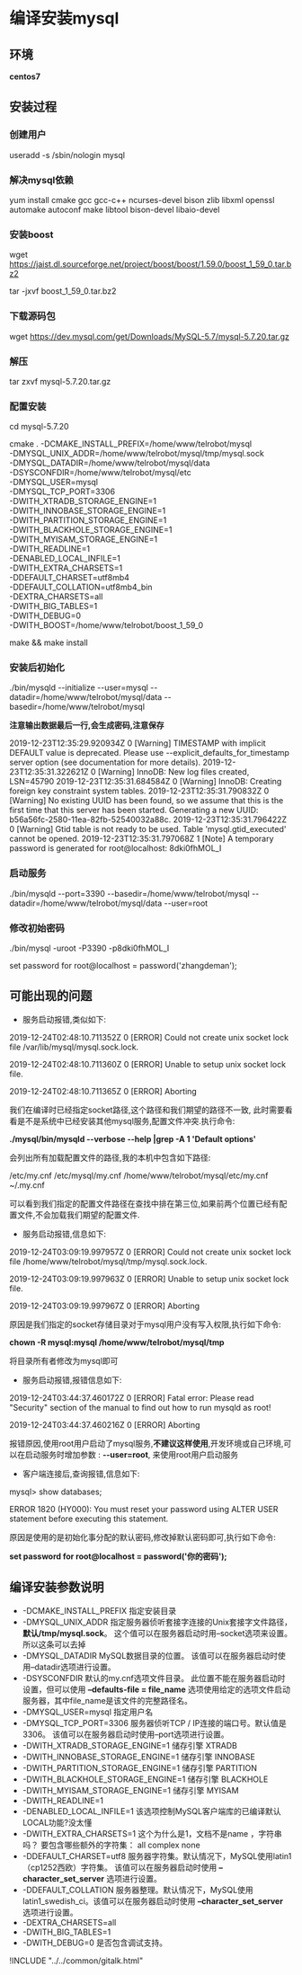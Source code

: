 # 编译安装mysql

## 环境

**centos7**

## 安装过程

### 创建用户

useradd -s /sbin/nologin mysql

### 解决mysql依赖

yum install cmake gcc gcc-c++ ncurses-devel bison zlib libxml openssl automake autoconf make libtool bison-devel libaio-devel

### 安装boost

wget https://jaist.dl.sourceforge.net/project/boost/boost/1.59.0/boost_1_59_0.tar.bz2

tar -jxvf boost_1_59_0.tar.bz2


### 下载源码包

wget https://dev.mysql.com/get/Downloads/MySQL-5.7/mysql-5.7.20.tar.gz

### 解压

tar zxvf mysql-5.7.20.tar.gz

### 配置安装

cd mysql-5.7.20

cmake  .  -DCMAKE_INSTALL_PREFIX=/home/www/telrobot/mysql \
-DMYSQL_UNIX_ADDR=/home/www/telrobot/mysql/tmp/mysql.sock \
-DMYSQL_DATADIR=/home/www/telrobot/mysql/data \
-DSYSCONFDIR=/home/www/telrobot/mysql/etc \
-DMYSQL_USER=mysql \
-DMYSQL_TCP_PORT=3306 \
-DWITH_XTRADB_STORAGE_ENGINE=1 \
-DWITH_INNOBASE_STORAGE_ENGINE=1 \
-DWITH_PARTITION_STORAGE_ENGINE=1 \
-DWITH_BLACKHOLE_STORAGE_ENGINE=1 \
-DWITH_MYISAM_STORAGE_ENGINE=1 \
-DWITH_READLINE=1 \
-DENABLED_LOCAL_INFILE=1 \
-DWITH_EXTRA_CHARSETS=1 \
-DDEFAULT_CHARSET=utf8mb4 \
-DDEFAULT_COLLATION=utf8mb4_bin \
-DEXTRA_CHARSETS=all \
-DWITH_BIG_TABLES=1 \
-DWITH_DEBUG=0 \
-DWITH_BOOST=/home/www/telrobot/boost_1_59_0

make && make install

### 安装后初始化

./bin/mysqld  --initialize --user=mysql --datadir=/home/www/telrobot/mysql/data  --basedir=/home/www/telrobot/mysql

**注意输出数据最后一行,会生成密码,注意保存**

2019-12-23T12:35:29.920934Z 0 [Warning] TIMESTAMP with implicit DEFAULT value is deprecated. Please use --explicit_defaults_for_timestamp server option (see documentation for more details).
2019-12-23T12:35:31.322621Z 0 [Warning] InnoDB: New log files created, LSN=45790
2019-12-23T12:35:31.684584Z 0 [Warning] InnoDB: Creating foreign key constraint system tables.
2019-12-23T12:35:31.790832Z 0 [Warning] No existing UUID has been found, so we assume that this is the first time that this server has been started. Generating a new UUID: b56a56fc-2580-11ea-82fb-52540032a88c.
2019-12-23T12:35:31.796422Z 0 [Warning] Gtid table is not ready to be used. Table 'mysql.gtid_executed' cannot be opened.
2019-12-23T12:35:31.797068Z 1 [Note] A temporary password is generated for root@localhost: 8dki0fhMOL_I

### 启动服务

./bin/mysqld --port=3390 --basedir=/home/www/telrobot/mysql --datadir=/home/www/telrobot/mysql/data --user=root

### 修改初始密码

./bin/mysql -uroot -P3390 -p8dki0fhMOL_I

set password for root@localhost = password('zhangdeman');

## 可能出现的问题

- 服务启动报错,类似如下:

2019-12-24T02:48:10.711352Z 0 [ERROR] Could not create unix socket lock file /var/lib/mysql/mysql.sock.lock.

2019-12-24T02:48:10.711360Z 0 [ERROR] Unable to setup unix socket lock file.

2019-12-24T02:48:10.711365Z 0 [ERROR] Aborting

我们在编译时已经指定socket路径,这个路径和我们期望的路径不一致, 此时需要看看是不是系统中已经安装其他mysql服务,配置文件冲突.执行命令:

**./mysql/bin/mysqld --verbose --help |grep -A 1 'Default options'**

会列出所有加载配置文件的路径,我的本机中包含如下路径:

/etc/my.cnf /etc/mysql/my.cnf /home/www/telrobot/mysql/etc/my.cnf ~/.my.cnf

可以看到我们指定的配置文件路径在查找中排在第三位,如果前两个位置已经有配置文件,不会加载我们期望的配置文件.

- 服务启动报错,信息如下:

2019-12-24T03:09:19.997957Z 0 [ERROR] Could not create unix socket lock file /home/www/telrobot/mysql/tmp/mysql.sock.lock.

2019-12-24T03:09:19.997963Z 0 [ERROR] Unable to setup unix socket lock file.

2019-12-24T03:09:19.997967Z 0 [ERROR] Aborting

原因是我们指定的socket存储目录对于mysql用户没有写入权限,执行如下命令:

**chown -R mysql:mysql /home/www/telrobot/mysql/tmp**

将目录所有者修改为mysql即可

- 服务启动报错,报错信息如下:

2019-12-24T03:44:37.460172Z 0 [ERROR] Fatal error: Please read "Security" section of the manual to find out how to run mysqld as root!

2019-12-24T03:44:37.460216Z 0 [ERROR] Aborting

报错原因,使用root用户启动了mysql服务,**不建议这样使用**,开发环境或自己环境,可以在启动服务时增加参数 : **--user=root**, 来使用root用户启动服务

- 客户端连接后,查询报错,信息如下:

mysql> show databases;

ERROR 1820 (HY000): You must reset your password using ALTER USER statement before executing this statement.

原因是使用的是初始化事分配的默认密码,修改掉默认密码即可,执行如下命令:

**set password for root@localhost = password('你的密码');**

## 编译安装参数说明

- -DCMAKE_INSTALL_PREFIX 指定安装目录
- -DMYSQL_UNIX_ADDR 指定服务器侦听套接字连接的Unix套接字文件路径，**默认/tmp/mysql.sock**。 这个值可以在服务器启动时用–socket选项来设置。所以这条可以去掉
- -DMYSQL_DATADIR MySQL数据目录的位置。 该值可以在服务器启动时使用–datadir选项进行设置。
- -DSYSCONFDIR 默认的my.cnf选项文件目录。 此位置不能在服务器启动时设置，但可以使用 **–defaults-file = file_name** 选项使用给定的选项文件启动服务器，其中file_name是该文件的完整路径名。
- -DMYSQL_USER=mysql 指定用户名
- -DMYSQL_TCP_PORT=3306 服务器侦听TCP / IP连接的端口号。默认值是3306。 该值可以在服务器启动时使用–port选项进行设置。
- -DWITH_XTRADB_STORAGE_ENGINE=1 储存引擎 XTRADB
- -DWITH_INNOBASE_STORAGE_ENGINE=1 储存引擎 INNOBASE
- -DWITH_PARTITION_STORAGE_ENGINE=1 储存引擎 PARTITION
- -DWITH_BLACKHOLE_STORAGE_ENGINE=1 储存引擎 BLACKHOLE
- -DWITH_MYISAM_STORAGE_ENGINE=1 储存引擎 MYISAM
- -DWITH_READLINE=1
- -DENABLED_LOCAL_INFILE=1 该选项控制MySQL客户端库的已编译默认LOCAL功能?没太懂
- -DWITH_EXTRA_CHARSETS=1 这个为什么是1，文档不是name ，字符串吗？ 要包含哪些额外的字符集： all complex none
- -DDEFAULT_CHARSET=utf8 服务器字符集。默认情况下，MySQL使用latin1（cp1252西欧）字符集。 该值可以在服务器启动时使用 **–character_set_server** 选项进行设置。
- -DDEFAULT_COLLATION 服务器整理。默认情况下，MySQL使用latin1_swedish_ci。该值可以在服务器启动时使用 **–character_set_server** 选项进行设置。
- -DEXTRA_CHARSETS=all
- -DWITH_BIG_TABLES=1
- -DWITH_DEBUG=0 是否包含调试支持。


<script>
var pageId = "mysql编译安装"
</script>

!INCLUDE "../../common/gitalk.html"
